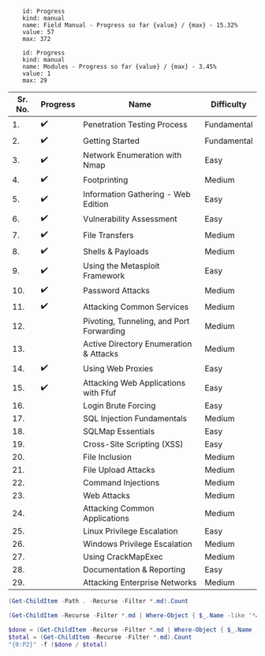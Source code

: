 ```progressbar
    id: Progress 
    kind: manual
    name: Field Manual - Progress so far {value} / {max} - 15.32% 
    value: 57
    max: 372
```

```progressbar
    id: Progress 
    kind: manual
    name: Modules - Progress so far {value} / {max} - 3.45% 
    value: 1
    max: 29
```

| Sr. No. | Progress | Name                                     | Difficulty  |
| ------- | -------- | ---------------------------------------- | ----------- |
| 1.      | ✔️       | Penetration Testing Process              | Fundamental |
| 2.      | ✔️       | Getting Started                          | Fundamental |
| 3.      | ✔️       | Network Enumeration with Nmap            | Easy        |
| 4.      | ✔️       | Footprinting                             | Medium      |
| 5.      | ✔️       | Information Gathering - Web Edition      | Easy        |
| 6.      | ✔️       | Vulnerability Assessment                 | Easy        |
| 7.      | ✔️       | File Transfers                           | Medium      |
| 8.      | ✔️       | Shells & Payloads                        | Medium      |
| 9.      | ✔️       | Using the Metasploit Framework           | Easy        |
| 10.     | ✔️       | Password Attacks                         | Medium      |
| 11.     | ✔️       | Attacking Common Services                | Medium      |
| 12.     |          | Pivoting, Tunneling, and Port Forwarding | Medium      |
| 13.     |          | Active Directory Enumeration & Attacks   | Medium      |
| 14.     | ✔️       | Using Web Proxies                        | Easy        |
| 15.     | ✔️       | Attacking Web Applications with Ffuf     | Easy        |
| 16.     |          | Login Brute Forcing                      | Easy        |
| 17.     |          | SQL Injection Fundamentals               | Medium      |
| 18.     |          | SQLMap Essentials                        | Easy        |
| 19.     |          | Cross-Site Scripting (XSS)               | Easy        |
| 20.     |          | File Inclusion                           | Medium      |
| 21.     |          | File Upload Attacks                      | Medium      |
| 22.     |          | Command Injections                       | Medium      |
| 23.     |          | Web Attacks                              | Medium      |
| 24.     |          | Attacking Common Applications            | Medium      |
| 25.     |          | Linux Privilege Escalation               | Easy        |
| 26.     |          | Windows Privilege Escalation             | Medium      |
| 27.     |          | Using CrackMapExec                       | Medium      |
| 28.     |          | Documentation & Reporting                | Easy        |
| 29.     |          | Attacking Enterprise Networks            | Medium      |

```powershell
(Get-ChildItem -Path . -Recurse -Filter *.md).Count
```

```powershell
(Get-ChildItem -Recurse -Filter *.md | Where-Object { $_.Name -like '*✔️*' }).Count
```

```powershell
$done = (Get-ChildItem -Recurse -Filter *.md | Where-Object { $_.Name -like '*✔️*' }).Count
$total = (Get-ChildItem -Recurse -Filter *.md).Count
"{0:P2}" -f ($done / $total)
```


